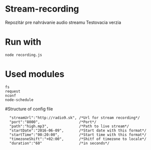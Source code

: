 # Stream-recording
Repozitár pre nahrávanie audio streamu
Testovacia verzia

# Run with
```
node recording.js
```

# Used modules
```
fs
request
nconf
node-schedule
```

#Structure of config file
```
  "streamUrl":"http://radio9.sk", /*Url for stream recording*/
  "port":"8000",                  /*Port*/
  "path":"high.mp3",              /*Path to live stream*/
  "startDate":"2016-06-09",       /*Start date with this format*/
  "startTime":"00:20:00",         /*Start time with this format*/
  "timezoneShift":"+02:00",       /*Shitf of timezone to locale*/
  "duration":"60"                 /*in seconds*/
```
